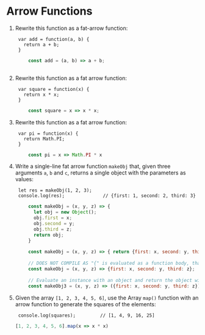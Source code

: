 # Arrow Functions

1. Rewrite this function as a fat-arrow function:

        var add = function(a, b) {
          return a + b;
        }

```javascript
        const add = (a, b) => a + b;
        
```

2. Rewrite this function as a fat arrow function:

        var square = function(x) {
          return x * x;
        }


```javascript
        const square = x => x * x;
```

3. Rewrite this function as a fat arrow function:

        var pi = function(x) {
          return Math.PI;
        }
        


```javascript
        const pi = x => Math.PI * x
```

4. Write a single-line fat arrow function `makeObj` that, given three
   arguments `a`, `b` and `c`, returns a single object with the
   parameters as values:

        let res = makeObj(1, 2, 3);
        console.log(res);              // {first: 1, second: 2, third: 3}


```javascript
        const makeObj = (x, y, z) => { 
          let obj = new Object();
          obj.first = x;
          obj.second = y;
          obj.third = z;
          return obj;
        }
        
        const makeObj = (x, y, z) => { return {first: x, second: y, third: z}; };
        
        // DOES NOT COMPILE AS "{" is evaluated as a function body, that requires "return"
        const makeObj = (x, y, z) => {first: x, second: y, third: z};
        
        // Evaluate an instance with an object and return the object without evaluation
        const makeObj3 = (x, y, z) => ({first: x, second: y, third: z});
```
        
       
5. Given the array `[1, 2, 3, 4, 5, 6]`, use the Array `map()` function
   with an arrow function to generate the squares of the elements:

        console.log(squares);         // [1, 4, 9, 16, 25]

     ```javascript
     [1, 2, 3, 4, 5, 6].map(x => x * x)
     
     ```
